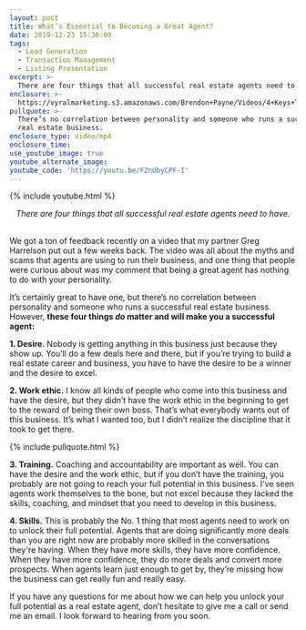 ```yaml
---
layout: post
title: What’s Essential to Becoming a Great Agent?
date: 2019-12-23 15:30:00
tags:
  - Lead Generation
  - Transaction Management
  - Listing Presentation
excerpt: >-
  There are four things that all successful real estate agents need to have.
enclosure: >-
  https://vyralmarketing.s3.amazonaws.com/Brendon+Payne/Videos/4+Keys+To+Agent+Success+and+It's+Not+Personality.mp4
pullquote: >-
  There’s no correlation between personality and someone who runs a successful
  real estate business.
enclosure_type: video/mp4
enclosure_time:
use_youtube_image: true
youtube_alternate_image:
youtube_code: 'https://youtu.be/FZnUbyCPF-I'
---
```


{% include youtube.html %}

<center><em>There are four things that all successful real estate agents need to have.</em></center>

<br>We got a ton of feedback recently on a video that my partner Greg Harrelson put out a few weeks back. The video was all about the myths and scams that agents are using to run their business, and one thing that people were curious about was my comment that being a great agent has nothing to do with your personality.

It’s certainly great to have one, but there’s no correlation between personality and someone who runs a successful real estate business. However, **these four things *do* matter and will make you a successful agent:**

**1\. Desire**. Nobody is getting anything in this business just because they show up. You’ll do a few deals here and there, but if you’re trying to build a real estate career and business, you have to have the desire to be a winner and the desire to excel.

**2\. Work ethic.** I know all kinds of people who come into this business and have the desire, but they didn’t have the work ethic in the beginning to get to the reward of being their own boss. That’s what everybody wants out of this business. It’s what I wanted too, but I didn’t realize the discipline that it took to get there.&nbsp;

{% include pullquote.html %}

**3\. Training.** Coaching and accountability are important as well. You can have the desire and the work ethic, but if you don’t have the training, you probably are not going to reach your full potential in this business. I’ve seen agents work themselves to the bone, but not excel because they lacked the skills, coaching, and mindset that you need to develop in this business.&nbsp;

**4\. Skills.** This is probably the No. 1 thing that most agents need to work on to unlock their full potential. Agents that are doing significantly more deals than you are right now are probably more skilled in the conversations they're having. When they have more skills, they have more confidence. When they have more confidence, they do more deals and convert more prospects. When agents learn just enough to get by, they’re missing how the business can get really fun and really easy.

If you have any questions for me about how we can help you unlock your full potential as a real estate agent, don’t hesitate to give me a call or send me an email. I look forward to hearing from you soon.<br>&nbsp;